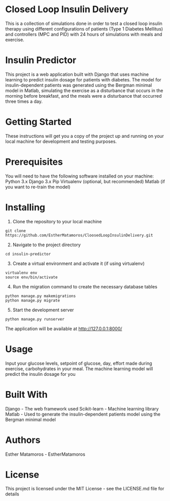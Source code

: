 # Closed Loop Insulin Delivery

This is a collection of simulations done in order to test a closed loop insulin therapy using different configurations of patients (Type 1 Diabetes Mellitus) and controllers (MPC and PID) with 24 hours of simulations with meals and exercise. 

# Insulin Predictor
This project is a web application built with Django that uses machine learning to predict insulin dosage for patients with diabetes. The model for insulin-dependent patients was generated using the Bergman minimal model in Matlab, simulating the exercise as a disturbance that occurs in the morning before breakfast, and the meals were a disturbance that occurred three times a day.

# Getting Started
These instructions will get you a copy of the project up and running on your local machine for development and testing purposes.

# Prerequisites
You will need to have the following software installed on your machine:
Python 3.x
Django 3.x
Pip
Virtualenv (optional, but recommended)
Matlab (if you want to re-train the model)

# Installing

1. Clone the repository to your local machine
```
git clone https://github.com/EstherMatamoros/CloosedLoopInsulinDelivery.git
```
2. Navigate to the project directory
```
cd insulin-predictor
```
3. Create a virtual environment and activate it (if using virtualenv)
```
virtualenv env
source env/bin/activate
```

4. Run the migration command to create the necessary database tables
```
python manage.py makemigrations
python manage.py migrate
```
5. Start the development server
```
python manage.py runserver
```
The application will be available at http://127.0.0.1:8000/

# Usage

Input your glucose levels, setpoint of glucose, day, effort made during exercise, carbohydrates in your meal.
The machine learning model will predict the insulin dosage for you

# Built With

Django - The web framework used
Scikit-learn - Machine learning library
Matlab - Used to generate the insulin-dependent patients model using the Bergman minimal model

# Authors
Esther Matamoros - EstherMatamoros

# License
This project is licensed under the MIT License - see the LICENSE.md file for details



